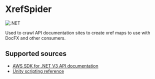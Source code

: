 # XrefSpider

![.NET](https://github.com/jonathanpotts/XrefService/workflows/.NET/badge.svg)

Used to crawl API documentation sites to create xref maps to use with DocFX and other consumers.

## Supported sources

* [AWS SDK for .NET V3 API documentation](https://docs.aws.amazon.com/sdkfornet/v3/apidocs/)
* [Unity scripting reference](https://docs.unity3d.com/ScriptReference/)
